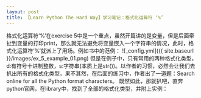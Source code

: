 ```yaml
---
layout: post
title: 【Learn Python The Hard Way】学习笔记：格式化运算符 ‘%’
---
```

格式化运算符‘%’在exercise 5中是一个重点，虽然开篇讲的是变量，但是后面牵扯到变量的打印print，那么就无法避免将变量嵌入一个字符串的情况，此时，格式化运算符‘%’就派上了用场。例如书中的范例：
![_config.yml]({{ site.baseurl }}/images/ex_5_example_01.png)
但是在例子中，只有常用的两种格式化类型，d:有符号十进制整数，s:字符串(本质上是str())。以作者的习惯，必然会让我们去扒出所有的格式化类型，果不其然，在后面的练习中，作者出了一道题：Search online for all the Python format characters。
既然如此，那就扒吧，直奔python官网，在library中，找到了全部的格式化类型，并附上实例：
